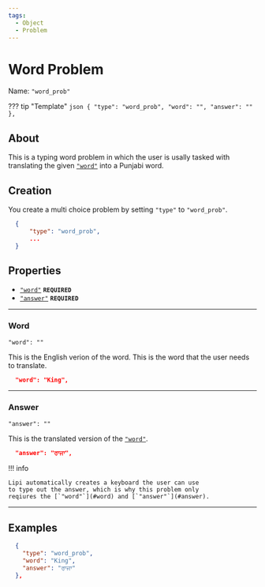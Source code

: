 ```yaml
---
tags:
  - Object
  - Problem
---
```

# Word Problem

Name: `"word_prob"`

??? tip "Template"
    ```json
      {
        "type": "word_prob",
        "word": "",
        "answer": ""
      },
    ```

## About

This is a typing word problem in which the user is usally
tasked with translating the given [`"word"`](#word) into a 
Punjabi word.

## Creation

You create a multi choice problem by setting `"type"` to `"word_prob"`. 

```json
  {
      "type": "word_prob",
      ...
  }
```

## Properties

* [`"word"`](#word) <code><b>REQUIRED</b></code>
* [`"answer"`](#answer) <code><b>REQUIRED</b></code>

---

### Word

`"word": ""`

This is the English verion of the word. This is the word that
the user needs to translate.

```json
  "word": "King",
```

--- 

### Answer

`"answer": ""`

This is the translated version of the [`"word"`](#word).

```json
  "answer": "ਰਾਜਾ",
```

!!! info 

    Lipi automatically creates a keyboard the user can use
    to type out the answer, which is why this problem only
    reqiures the [`"word"`](#word) and [`"answer"`](#answer).

---

## Examples

```json
  {
    "type": "word_prob",
    "word": "King",
    "answer": "ਰਾਜਾ"
  },
```
